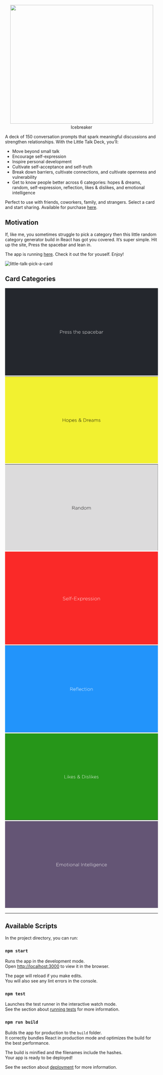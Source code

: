 <p align="center">
  <img width="471" height="390" src="./assets/images/bestself-littletalk-deck.png>
</p>

## Icebreaker

A deck of 150 conversation prompts that spark meaningful discussions and strengthen relationships. With the Little Talk Deck, you’ll:

- Move beyond small talk
- Encourage self-expression
- Inspire personal development
- Cultivate self-acceptance and self-truth
- Break down barriers, cultivate connections, and cultivate openness and vulnerability
- Get to know people better across 6 categories: hopes & dreams, random, self-expression, reflection, likes & dislikes, and emotional intelligence

Perfect to use with friends, coworkers, family, and strangers. Select a card and start sharing.
Available for purchase [here](https://bestself.co/products/little-talk-deck).

## Motivation

If, like me, you sometimes struggle to pick a category then this little random category generator build in React has got you covered. It’s super simple. Hit up the site, Press the spacebar and lean in. 

The app is running [here](https://cards-littletalk.netlify.app/). Check it out the for youself. Enjoy!

![little-talk-pick-a-card](./assets/images/icebreaker-pick-a-card.gif)

## Card Categories
![Press the spacebar](./assets/images/press-the-spacebar.png)
![Hopes & Dreams](./assets/images/hopes-and-dreams.png)
![Random](./assets/images/random.png)
![Self-Expression](./assets/images/self-expression.png)
![Reflection](./assets/images/reflection.png)
![Likes & Dislikes](./assets/images/likes-and-dislikes.png)
![Emotional Intelligence](./assets/images/emotional-intelligence.png)

---

## Available Scripts

In the project directory, you can run:

### `npm start`

Runs the app in the development mode.\
Open [http://localhost:3000](http://localhost:3000) to view it in the browser.

The page will reload if you make edits.\
You will also see any lint errors in the console.

### `npm test`

Launches the test runner in the interactive watch mode.\
See the section about [running tests](https://facebook.github.io/create-react-app/docs/running-tests) for more information.

### `npm run build`

Builds the app for production to the `build` folder.\
It correctly bundles React in production mode and optimizes the build for the best performance.

The build is minified and the filenames include the hashes.\
Your app is ready to be deployed!

See the section about [deployment](https://facebook.github.io/create-react-app/docs/deployment) for more information.